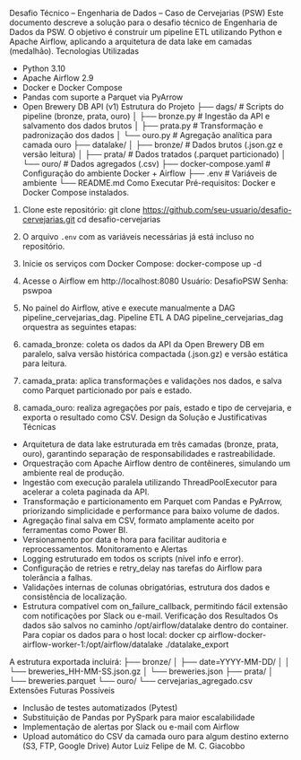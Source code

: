Desafio Técnico – Engenharia de Dados – Caso de Cervejarias (PSW)
Este documento descreve a solução para o desafio técnico de Engenharia de Dados da PSW. O objetivo é construir um pipeline ETL utilizando Python e Apache Airflow, aplicando a arquitetura de data lake em camadas (medalhão).
Tecnologias Utilizadas
- Python 3.10
- Apache Airflow 2.9
- Docker e Docker Compose
- Pandas com suporte a Parquet via PyArrow
- Open Brewery DB API (v1)
Estrutura do Projeto
├── dags/                          # Scripts do pipeline (bronze, prata, ouro)
│   ├── bronze.py                  # Ingestão da API e salvamento dos dados brutos
│   ├── prata.py                   # Transformação e padronização dos dados
│   └── ouro.py                    # Agregação analítica para camada ouro
├── datalake/
│   ├── bronze/                    # Dados brutos (.json.gz e versão leitura)
│   ├── prata/                     # Dados tratados (.parquet particionado)
│   └── ouro/                      # Dados agregados (.csv)
├── docker-compose.yaml            # Configuração do ambiente Docker + Airflow
├── .env                           # Variáveis de ambiente
└── README.md
Como Executar
Pré-requisitos: Docker e Docker Compose instalados.

1. Clone este repositório:
   git clone https://github.com/seu-usuario/desafio-cervejarias.git
   cd desafio-cervejarias

2. O arquivo `.env` com as variáveis necessárias já está incluso no repositório.

3. Inicie os serviços com Docker Compose:
   docker-compose up -d

4. Acesse o Airflow em http://localhost:8080
   Usuário: DesafioPSW
   Senha: pswpoa

5. No painel do Airflow, ative e execute manualmente a DAG pipeline_cervejarias_dag.
Pipeline ETL
A DAG pipeline_cervejarias_dag orquestra as seguintes etapas:
1. camada_bronze: coleta os dados da API da Open Brewery DB em paralelo, salva versão histórica compactada (.json.gz) e versão estática para leitura.
2. camada_prata: aplica transformações e validações nos dados, e salva como Parquet particionado por país e estado.
3. camada_ouro: realiza agregações por país, estado e tipo de cervejaria, e exporta o resultado como CSV.
Design da Solução e Justificativas Técnicas
- Arquitetura de data lake estruturada em três camadas (bronze, prata, ouro), garantindo separação de responsabilidades e rastreabilidade.
- Orquestração com Apache Airflow dentro de contêineres, simulando um ambiente real de produção.
- Ingestão com execução paralela utilizando ThreadPoolExecutor para acelerar a coleta paginada da API.
- Transformação e particionamento em Parquet com Pandas e PyArrow, priorizando simplicidade e performance para baixo volume de dados.
- Agregação final salva em CSV, formato amplamente aceito por ferramentas como Power BI.
- Versionamento por data e hora para facilitar auditoria e reprocessamentos.
Monitoramento e Alertas
- Logging estruturado em todos os scripts (nível info e error).
- Configuração de retries e retry_delay nas tarefas do Airflow para tolerância a falhas.
- Validações internas de colunas obrigatórias, estrutura dos dados e consistência de localização.
- Estrutura compatível com on_failure_callback, permitindo fácil extensão com notificações por Slack ou e-mail.
Verificação dos Resultados
Os dados são salvos no caminho /opt/airflow/datalake dentro do container.
Para copiar os dados para o host local:
   docker cp airflow-docker-airflow-worker-1:/opt/airflow/datalake ./datalake_export

A estrutura exportada incluirá:
├── bronze/
│   ├── date=YYYY-MM-DD/
│   │   └── breweries_HH-MM-SS.json.gz
│   └── breweries.json
├── prata/
│   └── breweries.parquet
└── ouro/
    └── cervejarias_agregado.csv
Extensões Futuras Possíveis
- Inclusão de testes automatizados (Pytest)
- Substituição de Pandas por PySpark para maior escalabilidade
- Implementação de alertas por Slack ou e-mail com Airflow
- Upload automático do CSV da camada ouro para algum destino externo (S3, FTP, Google Drive)
Autor
Luiz Felipe de M. C. Giacobbo

